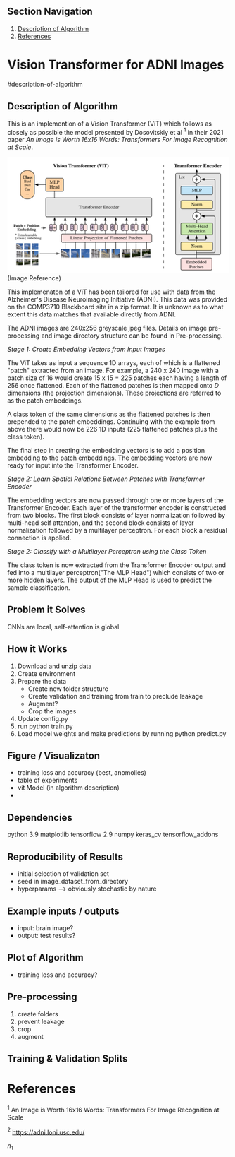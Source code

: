 ## Section Navigation
1. [Description of Algorithm](description-of-algorithm)
2. [References](#-references)



# Vision Transformer for ADNI Images

#description-of-algorithm
## Description of Algorithm


This is an implemention of a Vision Transformer (ViT) which follows as closely as possible the model presented by Dosovitskiy et al $^1$ in their 2021 paper *An Image is Worth 16x16 Words: Transformers For Image Recognition at Scale*.     

![This is an image](./images/vit.png)
(Image Reference)

This implemenaton of a ViT has been tailored for use with data from the Alzheimer's Disease Neuroimaging Initiative (ADNI).  This data was provided on the COMP3710 Blackboard site in a zip format.  It is unknown as to what extent this data matches that available directly from ADNI.

The ADNI images are 240x256 greyscale jpeg files.  Details on image pre-processing and image directory structure can be found in Pre-processing.  

*Stage 1: Create Embedding Vectors from Input Images*

The ViT takes as input a sequence 1D arrays, each of which is a flattened "patch" extracted from an image.  For example, a 240 x 240 image with a patch size of 16 would create 15 x 15 = 225 patches each having a length of 256 once flattened.  Each of the flattened patches is then mapped onto *D* dimensions (the projection dimensions).  These projections are referred to as the patch embeddings.

A class token of the same dimensions as the flattened patches is then prepended to the patch embeddings.  Continuing with the example from above there would now be 226 1D inputs (225 flattened patches plus the class token).  

The final step in creating the embedding vectors is to add a position embedding to the patch embeddings.  The embedding vectors are now ready for input into the Transformer Encoder.

*Stage 2: Learn Spatial Relations Between Patches with Transformer Encoder*

The embedding vectors are now passed through one or more layers of the Transformer Encoder.  Each layer of the transformer encoder is constructed from two blocks.  The first block consists of layer normalization followed by multi-head self attention, and the second block consists of layer normalization followed by a multilayer perceptron.  For each block a residual connection is applied.

*Stage 2: Classify with a Multilayer Perceptron using the Class Token*

The class token is now extracted from the Transformer Encoder output and fed into a multilayer perceptron("The MLP Head") which consists of two or more hidden layers.  The output of the MLP Head is used to predict the sample classification.


## Problem it Solves

CNNs are local, self-attention is global

## How it Works

1. Download and unzip data 
2. Create environment
3. Prepare the data 
   - Create new folder structure
   - Create validation and training from train to preclude leakage
   - Augment?
   - Crop the images
4. Update config.py
5. run python train.py
6. Load model weights and make predictions by running python predict.py 

## Figure / Visualizaton

- training loss and accuracy (best, anomolies)
- table of experiments
- vit Model (in algorithm description)
- 

## Dependencies

python 3.9
matplotlib
tensorflow 2.9
numpy
keras_cv
tensorflow_addons


## Reproducibility of Results
- initial selection of validation set
- seed in image_dataset_from_directory
- hyperparams --> obviously stochastic by nature

## Example inputs / outputs
- input: brain image?
- output: test results?


## Plot of Algorithm
- training loss and accuracy?

## Pre-processing
1. create folders
2. prevent leakage
3. crop
4. augment



## Training & Validation Splits


# References

$^1$ An Image is Worth 16x16 Words: Transformers For Image Recognition at Scale

$^2$ https://adni.loni.usc.edu/

$n_{1}$